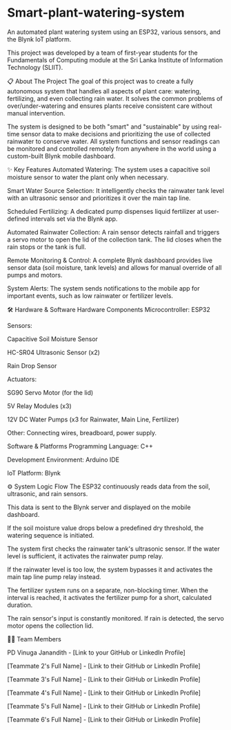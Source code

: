 # Smart-plant-watering-system
An automated plant watering system using an ESP32, various sensors, and the Blynk IoT platform. 

This project was developed by a team of first-year students for the Fundamentals of Computing module at the Sri Lanka Institute of Information Technology (SLIIT).

📋 About The Project
The goal of this project was to create a fully autonomous system that handles all aspects of plant care: watering, fertilizing, and even collecting rain water. It solves the common problems of over/under-watering and ensures plants receive consistent care without manual intervention.

The system is designed to be both "smart" and "sustainable" by using real-time sensor data to make decisions and prioritizing the use of collected rainwater to conserve water. All system functions and sensor readings can be monitored and controlled remotely from anywhere in the world using a custom-built Blynk mobile dashboard.

✨ Key Features
Automated Watering: The system uses a capacitive soil moisture sensor to water the plant only when necessary.

Smart Water Source Selection: It intelligently checks the rainwater tank level with an ultrasonic sensor and prioritizes it over the main tap line.

Scheduled Fertilizing: A dedicated pump dispenses liquid fertilizer at user-defined intervals set via the Blynk app.

Automated Rainwater Collection: A rain sensor detects rainfall and triggers a servo motor to open the lid of the collection tank. The lid closes when the rain stops or the tank is full.

Remote Monitoring & Control: A complete Blynk dashboard provides live sensor data (soil moisture, tank levels) and allows for manual override of all pumps and motors.

System Alerts: The system sends notifications to the mobile app for important events, such as low rainwater or fertilizer levels.

🛠️ Hardware & Software
Hardware Components
Microcontroller: ESP32

Sensors:

Capacitive Soil Moisture Sensor

HC-SR04 Ultrasonic Sensor (x2)

Rain Drop Sensor

Actuators:

SG90 Servo Motor (for the lid)

5V Relay Modules (x3)

12V DC Water Pumps (x3 for Rainwater, Main Line, Fertilizer)

Other: Connecting wires, breadboard, power supply.

Software & Platforms
Programming Language: C++

Development Environment: Arduino IDE

IoT Platform: Blynk

⚙️ System Logic Flow
The ESP32 continuously reads data from the soil, ultrasonic, and rain sensors.

This data is sent to the Blynk server and displayed on the mobile dashboard.

If the soil moisture value drops below a predefined dry threshold, the watering sequence is initiated.

The system first checks the rainwater tank's ultrasonic sensor. If the water level is sufficient, it activates the rainwater pump relay.

If the rainwater level is too low, the system bypasses it and activates the main tap line pump relay instead.

The fertilizer system runs on a separate, non-blocking timer. When the interval is reached, it activates the fertilizer pump for a short, calculated duration.

The rain sensor's input is constantly monitored. If rain is detected, the servo motor opens the collection lid.

🧑‍💻 Team Members

PD Vinuga Janandith - [Link to your GitHub or LinkedIn Profile]

[Teammate 2's Full Name] - [Link to their GitHub or LinkedIn Profile]

[Teammate 3's Full Name] - [Link to their GitHub or LinkedIn Profile]

[Teammate 4's Full Name] - [Link to their GitHub or LinkedIn Profile]

[Teammate 5's Full Name] - [Link to their GitHub or LinkedIn Profile]

[Teammate 6's Full Name] - [Link to their GitHub or LinkedIn Profile]








